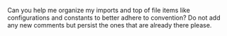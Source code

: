 <!-- Original FlashPaste name: Cursor: Organize Top-of-File Items, Imports -->
<!-- FlashPaste ID: 171 -->

Can you help me organize my imports and top of file items like configurations and constants to better adhere to convention? Do not add any new comments but persist the ones that are already there please.